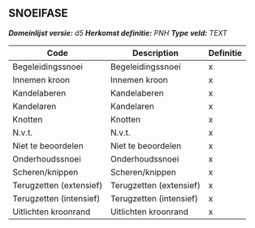 ﻿## SNOEIFASE

*__Domeinlijst versie:__ d5*
*__Herkomst definitie:__ PNH*
*__Type veld:__ TEXT*

|__Code__ |__Description__ |__Definitie__	|
|	---	|	---	|   ---	| 
| Begeleidingssnoei | Begeleidingssnoei | x |
| Innemen kroon | Innemen kroon | x |
| Kandelaberen | Kandelaberen | x |
| Kandelaren | Kandelaren | x |
| Knotten | Knotten | x |
| N.v.t. | N.v.t. | x |
| Niet te beoordelen | Niet te beoordelen | x |
| Onderhoudssnoei | Onderhoudssnoei | x |
| Scheren/knippen | Scheren/knippen | x |
| Terugzetten (extensief) | Terugzetten (extensief) | x |
| Terugzetten (intensief) | Terugzetten (intensief) | x |
| Uitlichten kroonrand | Uitlichten kroonrand | x |

